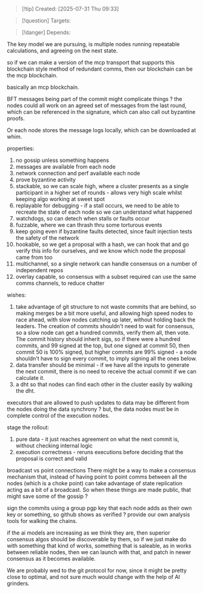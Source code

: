 
>[!tip] Created: [2025-07-31 Thu 09:33]

>[!question] Targets: 

>[!danger] Depends: 

The key model we are pursuing, is multiple nodes running repeatable calculations, and agreeing on the next state.

so if we can make a version of the mcp transport that supports this blockchain style method of redundant comms, then our blockchain can be the mcp blockchain.

basically an mcp blockchain.

BFT messages being part of the commit might complicate things ?
the nodes could all work on an agreed set of messages from the last round, which can be referenced in the signature, which can also call out byzantine proofs.

Or each node stores the message logs locally, which can be downloaded at whim.

properties:
1. no gossip unless something happens
2. messages are available from each node
3. network connection and perf available each node
4. prove byzantine activity
5. stackable, so we can scale high, where a cluster presents as a single participant in a higher set of rounds - allows very high scale whilst keeping algo working at sweet spot
6. replayable for debugging - if a stall occurs, we need to be able to recreate the state of each node so we can  understand what happened
7. watchdogs, so can detech when stalls or faults occur
8. fuzzable, where we can thrash thru some torturous events
9. keep going even if byzantine faults detected, since fault injection tests the safety of the network
10. hookable, so we get a proposal with a hash, we can hook that and go verify this info for ourselves, and we know which node the proposal came from too
11. multichannel, so a single network can handle consensus on a number of independent repos
12. overlay capable, so consensus with a subset required can use the same comms channels, to reduce chatter

wishes:
1. take advantage of git structure to not waste commits that are behind, so making merges be a bit more useful, and allowing high speed nodes to race ahead, with slow nodes catching up later, without holding back the leaders.  The creation of commits shouldn't need to wait for consensus, so a slow node can get a hundred commits, verify them all, then vote.  The commit history should inherit sigs, so if there were a hundred commits, and 99 signed at the top, but one signed at commit 50, then commit 50 is 100% signed, but higher commits are 99% signed - a node shouldn't have to sign every commit, to imply signing all the ones below.
2. data transfer should be minimal - if we have all the inputs to generate the next commit, there is no need to receive the actual commit if we can calculate it.
3. a dht so that nodes can find each other in the cluster easily by walking the dht.

executors that are allowed to push updates to data may be different from the nodes doing the data synchrony ?  but, the data nodes must be in complete control of the execution nodes.

stage the rollout:
1. pure data - it just reaches agreement on what the next commit is, without checking internal logic
2. execution correctness - reruns executions before deciding that the proposal is correct and valid

broadcast vs point connections
There might be a way to make a consensus mechanism that, instead of having point to point comms between all the nodes (which is a choke point) can take advantage of state replication acting as a bit of a broadcast.  So when these things are made public, that might save some of the gossip ?

sign the commits using a group pgp key that each node adds as their own key or something, so github shows as verified ?
provide our own analysis tools for walking the chains.

if the ai models are increasing as we think they are, then superior consensus algos should be discoverable by them, so if we just make do with something that kind of works, something that is saleable, as in works between reliable nodes, then we can launch with that, and patch in newer consensus as it becomes available.

We are probably wed to the git protocol for now, since it might be pretty close to optimal, and not sure much would change with the help of AI grinders.